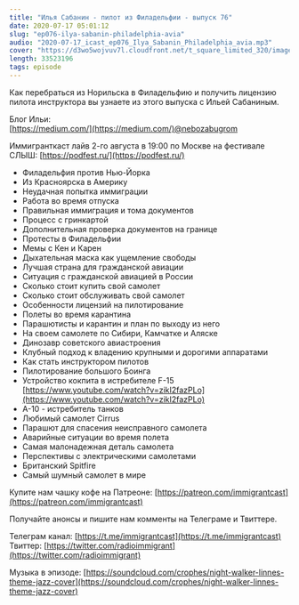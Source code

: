 ```yaml
---
title: "Илья Сабанин - пилот из Филадельфии - выпуск 76"
date: 2020-07-17 05:01:12
slug: "ep076-ilya-sabanin-philadelphia-avia"
audio: "2020-07-17_icast_ep076_Ilya_Sabanin_Philadelphia_avia.mp3"
cover: "https://d3wo5wojvuv7l.cloudfront.net/t_square_limited_320/images.spreaker.com/original/26989223bf4fc93ab8d51792b20ff1d3.jpg"
length: 33523196
tags: episode
---
```

Как перебраться из Норильска в Филадельфию и получить лицензию пилота инструктора вы узнаете из этого выпуска с Ильей Сабаниным.  
  
Блог Ильи:  
[https://medium.com/](https://medium.com/)@nebozabugrom  
  
Иммигранткаст лайв 2-го августа в 19:00 по Москве на фестивале СЛЫШ: [https://podfest.ru/](https://podfest.ru/)  
  
* Филадельфия против Нью-Йорка  
* Из Красноярска в Америку  
* Неудачная попытка иммиграции  
* Работа во время отпуска  
* Правильная иммиграция и тома документов  
* Процесс с гринкартой  
* Дополнительная проверка документов на границе  
* Протесты в Филадельфии  
* Мемы с Кен и Карен  
* Дыхательная маска как ущемление свободы  
* Лучшая страна для гражданской авиации  
* Ситуация с гражданской авиацией в России  
* Сколько стоит купить свой самолет  
* Сколько стоит обслуживать свой самолет  
* Особенности лицензий на пилотирование  
* Полеты во время карантина  
* Парашютисты и карантин и план по выходу из него  
* На своем самолете по Сибири, Камчатке и Аляске  
* Динозавр советского авиастроения  
* Клубный подход к владению крупными и дорогими аппаратами  
* Как стать инструктором пилотов  
* Пилотирование большого Боинга  
* Устройство кокпита в истребителе F-15 [https://www.youtube.com/watch?v=zikI2fazPLo](https://www.youtube.com/watch?v=zikI2fazPLo)  
* А-10 - истребитель танков  
* Любимый самолет Cirrus  
* Парашют для спасения неисправного самолета  
* Аварийные ситуации во время полета  
* Самая малонадежная деталь самолета  
* Перспективы с электрическими самолетами  
* Британский Spitfire  
* Самый шумный самолет в мире  
  
Купите нам чашку кофе на Патреоне: [https://patreon.com/immigrantcast](https://patreon.com/immigrantcast)  
  
Получайте анонсы и пишите нам комменты на Телеграме и Твиттере.  
  
Телеграм канал: [https://t.me/immigrantcast](https://t.me/immigrantcast)  
Твиттер: [https://twitter.com/radioimmigrant](https://twitter.com/radioimmigrant)  
  
Музыка в эпизоде: [https://soundcloud.com/crophes/night-walker-linnes-theme-jazz-cover](https://soundcloud.com/crophes/night-walker-linnes-theme-jazz-cover)

